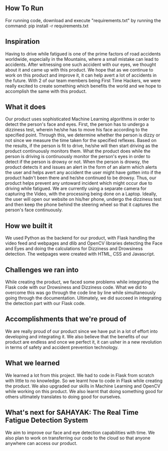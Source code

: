  ## How To Run
For running code, download and execute "requirements.txt" by running the command: pip install -r requirements.txt

 ## Inspiration
Having to drive while fatigued is one of the prime factors of road accidents worldwide, especially in the Mountains, where a small mistake can lead to accidents. After witnessing one such accident with our eyes, we thought about it and came up with this product. We hope that as we continue to work on this product and improve it, it can help avert a lot of accidents in the future. With 2 of our team members being First Time Hackers, we were really excited to create something which benefits the world and we hope to accomplish the same with this product.

## What it does
Our product uses sophisticated Machine Learning algorithms in order to detect the person's face and eyes. First, the person has to undergo a dizziness test, wherein he/she has to move his face according to the specified point. Through this, we determine whether the person is dizzy or not since we measure the time taken for the specified reflexes. Based on the results, if the person is fit to drive, he/she will then start driving as the product continuously monitors them. What the product does while the person is driving is continuously monitor the person's eyes in order to detect if the person is drowsy or not. When the person is drowsy, the product detects it and issues an alert in the form of an alarm which alerts the user and helps avert any accident the user might have gotten into if the product hadn't been there and he/she continued to be drowsy. Thus, our product helps prevent any untoward incident which might occur due to driving while fatigued. We are currently using a separate camera for capturing the Video, with the processing being done on a Laptop. Ideally, the user will open our website on his/her phone, undergo the dizziness test and then keep the phone behind the steering wheel so that it captures the person's face continuously.

## How we built it
We used Python as the backend for our product, with Flask handling the video feed and webpages and dlib and OpenCV libraries detecting the Face and Eyes and doing the calculations for Dizziness and Drowsiness detection. The webpages were created with HTML, CSS and Javascript.

## Challenges we ran into
While creating the product, we faced some problems while integrating the Flask code with our Drowsiness and Dizziness code. What we did to overcome this was go through the code line by line while simultaneously going through the documentation. Ultimately, we did succeed in integrating the detection part with our Flask code.

## Accomplishments that we're proud of
We are really proud of our product since we have put in a lot of effort into developing and integrating it. We also believe that the benefits of our product are endless and once we perfect it, it can usher in a new revolution in terms of safety and accident prevention technology.

## What we learned
We learned a lot from this project. We had to code in Flask from scratch with little to no knowledge. So we learnt how to code in Flask while creating the product. We also upgraded our skills in Machine Learning and OpenCV while working on this product. We also learnt that doing something good for others ultimately translates to doing good for ourselves.

## What's next for SAHAYAK: The Real Time Fatigue Detection System
We aim to improve our face and eye detection capabilities with time. We also plan to work on transferring our code to the cloud so that anyone anywhere can access our product.